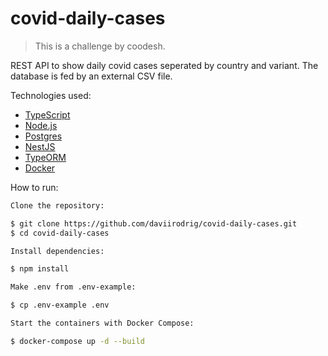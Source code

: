 # covid-daily-cases

> This is a challenge by coodesh.

REST API to show daily covid cases seperated by country and variant.
The database is fed by an external CSV file.

Technologies used:

- [TypeScript](https://www.typescriptlang.org/)
- [Node.js](https://nodejs.org/)
- [Postgres](https://www.postgresql.org/)
- [NestJS](https://nestjs.com/)
- [TypeORM](https://typeorm.io/)
- [Docker](https://www.docker.com/)

How to run:

```sh
Clone the repository:

$ git clone https://github.com/daviirodrig/covid-daily-cases.git
$ cd covid-daily-cases

Install dependencies:

$ npm install

Make .env from .env-example:

$ cp .env-example .env

Start the containers with Docker Compose:

$ docker-compose up -d --build
```
